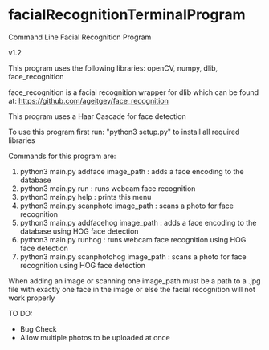 # facialRecognitionTerminalProgram
Command Line Facial Recognition Program

v1.2

This program uses the following libraries: openCV, numpy, dlib, face_recognition

face_recognition is a facial recognition wrapper for dlib which can be found at:
https://github.com/ageitgey/face_recognition

This program uses a Haar Cascade for face detection

To use this program first run: "python3 setup.py" to install all
required libraries

Commands for this program are:

1. python3 main.py addface image_path : adds a face encoding to the database
2. python3 main.py run : runs webcam face recognition
3. python3 main.py help : prints this menu
4. python3 main.py scanphoto image_path : scans a photo for face recognition
5. python3 main.py addfacehog image_path : adds a face encoding to the database
 using HOG face detection
6. python3 main.py runhog : runs webcam face recognition using HOG face
 detection
7. python3 main.py scanphotohog image_path : scans a photo for face recognition
 using HOG face detection

When adding an image or scanning one
image_path must be a path to a .jpg file with exactly
one face in the image or else the facial recognition will not work properly

TO DO:
- Bug Check
- Allow multiple photos to be uploaded at once
